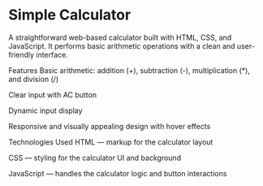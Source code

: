# Simple Calculator
A straightforward web-based calculator built with HTML, CSS, and JavaScript. It performs basic arithmetic operations with a clean and user-friendly interface.

Features
Basic arithmetic: addition (+), subtraction (-), multiplication (*), and division (/)

Clear input with AC button

Dynamic input display

Responsive and visually appealing design with hover effects

Technologies Used
HTML — markup for the calculator layout

CSS — styling for the calculator UI and background

JavaScript — handles the calculator logic and button interactions

